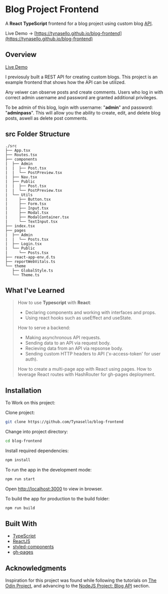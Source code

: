 # Blog Project Frontend

A **React** **TypeScript** frontend for a blog project using custom blog [API](https://github.com/Tynasello/blog-api).

Live Demo -> [https://tynasello.github.io/blog-frontend](https://tynasello.github.io/blog-frontend)

## Overview

[Live Demo](https://tynasello.github.io/blog-frontend/)

I previosuly built a REST API for creating custom blogs. This project is an example frontend that shows how the API can be utilized.

Any veiwer can observe posts and create comments. Users who log in with correct admin username and password are granted additional privileges.

To be admin of this blog, login with username: "**admin**" and password: "**adminpass**". This will allow you the ability to create, edit, and delete blog posts, aswell as delete post comments.

## src Folder Structure

```
./src
├── App.tsx
├── Routes.tsx
├── components
|  ├── Admin
|  |  ├── Post.tsx
|  |  └── PostPreview.tsx
|  ├── Nav.tsx
|  ├── Public
|  |  ├── Post.tsx
|  |  └── PostPreview.tsx
|  └── Utils
|     ├── Button.tsx
|     ├── Form.tsx
|     ├── Input.tsx
|     ├── Modal.tsx
|     ├── ModalContainer.tsx
|     └── TextInput.tsx
├── index.tsx
├── pages
|  ├── Admin
|  |  └── Posts.tsx
|  ├── Login.tsx
|  └── Public
|     └── Posts.tsx
├── react-app-env.d.ts
├── reportWebVitals.ts
└── theme
   ├── GlobalStyle.ts
   └── Theme.ts
```

## What I've Learned

> How to use **Typescript** with **React**:
>
> - Declaring components and working with interfaces and props.
> - Using react hooks such as useEffect and useState.
>
> How to serve a backend:
>
> - Making asynchronous API requests.
> - Sending data to an API via request body.
> - Recieving data from an API via repsonse body.
> - Sending custom HTTP headers to API ('x-access-token' for user auth).
>
> How to create a multi-page app with React using pages.
> How to leverage React routes with HashRouter for gh-pages deployment.

## Installation

To Work on this project:

Clone project:

```bash
git clone https://github.com/Tynasello/blog-frontend
```

Change into project directory:

```bash
cd blog-frontend
```

Install required dependencies:

```bash
npm install
```

To run the app in the development mode:

```bash
npm run start
```

Open [http://localhost:3000](http://localhost:3000) to view in browser.

To build the app for production to the build folder:

```bash
npm run build
```

## Built With

- [TypeScript](https://www.typescriptlang.org/)
- [ReactJS](https://reactjs.org/)
- [styled-components](https://styled-components.com/)
- [gh-pages](https://pages.github.com/)

## Acknowledgments

Inspiration for this project was found while following the tutorials on [The Odin Project](https://www.theodinproject.com), and advancing to the [NodeJS Project: Blog API](https://www.theodinproject.com/paths/full-stack-javascript/courses/nodejs/lessons/blog-api) section.
